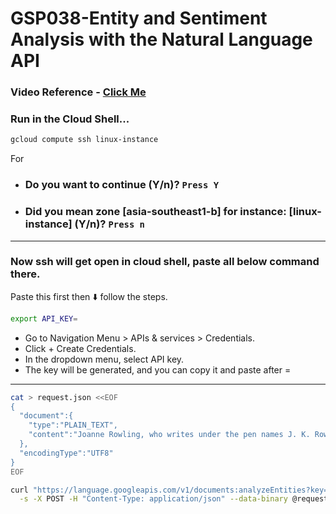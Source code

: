 # GSP038-Entity and Sentiment Analysis with the Natural Language API

### Video Reference - [Click Me](https://youtu.be/wy1e-kftmtU?si=cGD3NiZehulHVAFV)

### Run in the Cloud Shell...

```bash
gcloud compute ssh linux-instance
```

For

- ### Do you want to continue (Y/n)? `Press Y`
- ### Did you mean zone [asia-southeast1-b] for instance: [linux-instance] (Y/n)? `Press n`

---

### Now ssh will get open in cloud shell, paste all below command there.

Paste this first then ⬇️ follow the steps.

```bash
export API_KEY=
```

- Go to Navigation Menu > APIs & services > Credentials.
- Click + Create Credentials.
- In the dropdown menu, select API key.
- The key will be generated, and you can copy it and paste after =

---

```bash
cat > request.json <<EOF
{
  "document":{
    "type":"PLAIN_TEXT",
    "content":"Joanne Rowling, who writes under the pen names J. K. Rowling and Robert Galbraith, is a British novelist and screenwriter who wrote the Harry Potter fantasy series."
  },
  "encodingType":"UTF8"
}
EOF

curl "https://language.googleapis.com/v1/documents:analyzeEntities?key=${API_KEY}" \
  -s -X POST -H "Content-Type: application/json" --data-binary @request.json > result.json
```
